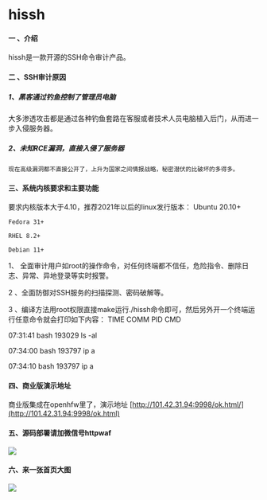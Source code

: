 # hissh

#### 一 、介绍
hissh是一款开源的SSH命令审计产品。

#### 二 、SSH审计原因
##### 1、黑客通过钓鱼控制了管理员电脑

​    大多渗透攻击都是通过各种钓鱼套路在客服或者技术人员电脑植入后门，从而进一步入侵服务器。

##### 2、未知RCE漏洞，直接入侵了服务器

    现在高级漏洞都不直接公开了，上升为国家之间情报战略，秘密潜伏的比破坏的多得多。


#### 三、系统内核要求和主要功能
​要求内核版本大于4.10，推荐2021年以后的linux发行版本：
    Ubuntu 20.10+
    
    Fedora 31+
    
    RHEL 8.2+
    
    Debian 11+
    

1、 全面审计用户如root的操作命令，对任何终端都不信任，危险指令、删除日志、异常、异地登录等实时报警。

2 、全面防御对SSH服务的扫描探测、密码破解等。

3 、编译方法用root权限直接make运行./hissh命令即可，然后另外开一个终端运行任意命令就会打印如下内容：
TIME     COMM             PID     CMD

07:31:41 bash             193029  ls -al

07:34:00 bash             193797  ip a

07:34:10 bash             193797  ip a



#### 四、商业版演示地址

商业版集成在openhfw里了，演示地址 [http://101.42.31.94:9998/ok.html/](http://101.42.31.94:9998/ok.html)

#### 五、源码部署请加微信号httpwaf

![](https://gitee.com/httpwaf/httpwaf/raw/master/img/wechat.png)

#### 六、来一张首页大图

![](https://gitee.com/httpwaf/hissh/raw/master/img/home.png)
